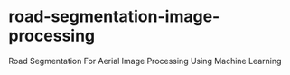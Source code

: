 # road-segmentation-image-processing
Road Segmentation For Aerial Image Processing Using Machine Learning
